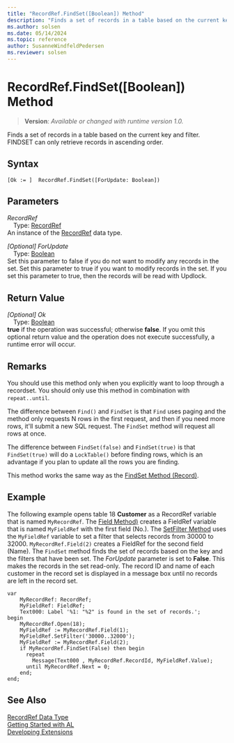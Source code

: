 ```yaml
---
title: "RecordRef.FindSet([Boolean]) Method"
description: "Finds a set of records in a table based on the current key and filter."
ms.author: solsen
ms.date: 05/14/2024
ms.topic: reference
author: SusanneWindfeldPedersen
ms.reviewer: solsen
---
```

[//]: # (START>DO_NOT_EDIT)
[//]: # (IMPORTANT:Do not edit any of the content between here and the END>DO_NOT_EDIT.)
[//]: # (Any modifications should be made in the .xml files in the ModernDev repo.)
# RecordRef.FindSet([Boolean]) Method
> **Version**: _Available or changed with runtime version 1.0._

Finds a set of records in a table based on the current key and filter. FINDSET can only retrieve records in ascending order.


## Syntax
```AL
[Ok := ]  RecordRef.FindSet([ForUpdate: Boolean])
```
## Parameters
*RecordRef*  
&emsp;Type: [RecordRef](recordref-data-type.md)  
An instance of the [RecordRef](recordref-data-type.md) data type.  

*[Optional] ForUpdate*  
&emsp;Type: [Boolean](../boolean/boolean-data-type.md)  
Set this parameter to false if you do not want to modify any records in the set. Set this parameter to true if you want to modify records in the set. If you set this parameter to true, then the records will be read with Updlock.  


## Return Value
*[Optional] Ok*  
&emsp;Type: [Boolean](../boolean/boolean-data-type.md)  
**true** if the operation was successful; otherwise **false**.   If you omit this optional return value and the operation does not execute successfully, a runtime error will occur.  


[//]: # (IMPORTANT: END>DO_NOT_EDIT)

## Remarks

You should use this method only when you explicitly want to loop through a recordset. You should only use this method in combination with `repeat..until`.  

The difference between `Find()` and `FindSet` is that `Find` uses paging and the method only requests N rows in the first request, and then if you need more rows, it'll submit a new SQL request. The `FindSet` method will request all rows at once. 

The difference between `FindSet(false)` and `FindSet(true)` is that `FindSet(true)` will do a `LockTable()` before finding rows, which is an advantage if you plan to update all the rows you are finding.
  
This method works the same way as the [FindSet Method (Record)](../record/record-findset-method.md).  

## Example

The following example opens table 18 **Customer** as a RecordRef variable that is named `MyRecordRef`. The [Field Method)](recordref-field-method.md) creates a FieldRef variable that is named `MyFieldRef` with the first field \(No.\). The [SetFilter Method](../fieldref/fieldref-setfilter-method.md) uses the `MyFieldRef` variable to set a filter that selects records from 30000 to 32000. `MyRecordRef.Field(2)` creates a FieldRef for the second field \(Name\). The `FindSet` method finds the set of records based on the key and the filters that have been set. The *ForUpdate* parameter is set to **False**. This makes the records in the set read-only. The record ID and name of each customer in the record set is displayed in a message box until no records are left in the record set. 
  
```al
var
    MyRecordRef: RecordRef;
    MyFieldRef: FieldRef;
    Text000: Label '%1: "%2" is found in the set of records.';
begin    
    MyRecordRef.Open(18);  
    MyFieldRef := MyRecordRef.Field(1);  
    MyFieldRef.SetFilter('30000..32000');  
    MyFieldRef := MyRecordRef.Field(2);  
    if MyRecordRef.FindSet(False) then begin  
      repeat  
        Message(Text000 , MyRecordRef.RecordId, MyFieldRef.Value);  
      until MyRecordRef.Next = 0;  
    end;  
end;
```  


## See Also
[RecordRef Data Type](recordref-data-type.md)  
[Getting Started with AL](../../devenv-get-started.md)  
[Developing Extensions](../../devenv-dev-overview.md)